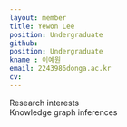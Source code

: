 ```yaml
---
layout: member
title: Yewon Lee
position: Undergraduate
github: 
position: Undergraduate
kname : 이예원
email: 2243986donga.ac.kr
cv: 
---
```


<div class="head">Research interests</div>
<span class="badge badge-info">Knowledge graph inferences</span>
